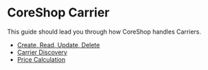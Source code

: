 # CoreShop Carrier

This guide should lead you through how CoreShop handles Carriers.

 - [Create, Read, Update, Delete](./01_CRUD.md)
 - [Carrier Discovery](./02_Carrier_Discovery.md)
 - [Price Calculation](./03_Price_Calculation.md)